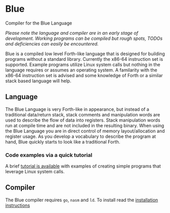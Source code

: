 # Blue

Compiler for the Blue Language

_Please note the language and compiler are in an early stage of development. Working programs can be compiled but rough spots, TODOs and deficiencies can easily be encountered._

Blue is a compiled low level Forth-like language that is designed for building programs without a standard library. Currently the x86-64 instruction set is supported. Example programs utilize Linux system calls but nothing in the language requires or assumes an operating system. A familarity with the x86-64 instruction set is advised and some knowledge of Forth or a similar stack based language will help.

## Language

The Blue Language is very Forth-like in appearance, but instead of a traditional data/return stack, stack comments and manipulation words are used to describe the flow of data into registers. Stack manipulation words run at compile time and are not included in the resulting binary. When using the Blue Language you are in direct control of memory layout/allocation and register usage. As you develop a vocabulary to describe the program at hand, Blue quickly starts to look like a traditional Forth.

### Code examples via a quick tutorial

A brief [tutorial is available](language/tutorial/README.md) with examples of creating simple programs that leverage Linux system calls.

## Compiler

The Blue compiler requires `go`, `nasm` and `ld`. To install read the [installation instructions](INSTALL.md)
